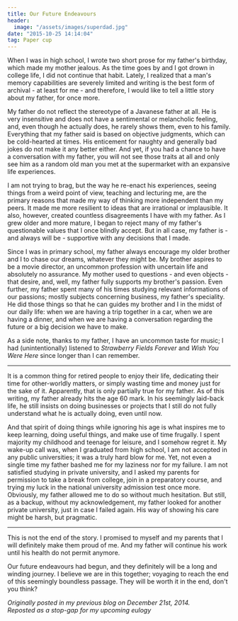 ```yaml
---
title: Our Future Endeavours
header:
  image: "/assets/images/superdad.jpg"
date: "2015-10-25 14:14:04"
tag: Paper cup
---
```


When I was in high school, I wrote two short prose for my father's birthday, which made my mother jealous. As the time goes by and I got drown in college life, I did not continue that habit. Lately, I realized that a man's memory capabilities are severely limited and writing is the best form of archival - at least for me - and therefore, I would like to tell a little story about my father, for once more.

My father do not reflect the stereotype of a Javanese father at all. He is very insensitive and does not have a sentimental or melancholic feeling, and, even though he actually does, he rarely shows them, even to his family. Everything that my father said is based on objective judgments, which can be cold-hearted at times. His enticement for naughty and generally bad jokes do not make it any better either. And yet, if you had a chance to have a conversation with my father, you will not see those traits at all and only see him as a random old man you met at the supermarket with an expansive life experiences.

I am not trying to brag, but the way he re-enact his experiences, seeing things from a weird point of view, teaching and lecturing me, are the primary reasons that made my way of thinking more independent than my peers. It made me more resilient to ideas that are irrational or implausible. It also, however, created countless disagreements I have with my father. As I grew older and more mature, I began to reject many of my father's questionable values that I once blindly accept. But in all case, my father is - and always will be - supportive with any decisions that I made.

Since I was in primary school, my father always encourage my older brother and I to chase our dreams, whatever they might be. My brother aspires to be a movie director, an uncommon profession with uncertain life and absolutely no assurance. My mother used to questions - and even objects - that desire, and, well, my father fully supports my brother's passion. Even further, my father spent many of his times studying relevant informations of our passions; mostly subjects concerning business, my father's speciality. He did those things so that he can guides my brother and I in the midst of our daily life: when we are having a trip together in a car, when we are having a dinner, and when we are having a conversation regarding the future or a big decision we have to make.

As a side note, thanks to my father, I have an uncommon taste for music; I had (unintentionally) listened to _Strawberry Fields Forever_ and _Wish You Were Here_ since longer than I can remember.

---

It is a common thing for retired people to enjoy their life, dedicating their time for other-worldly matters, or simply wasting time and money just for the sake of it. Apparently, that is only partially true for my father. As of this writing, my father already hits the age 60 mark. In his seemingly laid-back life, he still insists on doing businesses or projects that I still do not fully understand what he is actually doing, even until now.

And that spirit of doing things while ignoring his age is what inspires me to keep learning, doing useful things, and make use of time frugally. I spent majority my childhood and teenage for leisure, and I somehow regret it. My wake-up call was, when I graduated from high school, I am not accepted in any public universities; it was a truly hard blow for me. Yet, not even a single time my father bashed me for my laziness nor for my failure. I am not satisfied studying in private university, and I asked my parents for permission to take a break from college, join in a preparatory course, and trying my luck in the national university admission test once more. Obviously, my father allowed me to do so without much hesitation. But still, as a backup, without my acknowledgement, my father looked for another private university, just in case I failed again. His way of showing his care might be harsh, but pragmatic.

---

This is not the end of the story. I promised to myself and my parents that I will definitely make them proud of me. And my father will continue his work until his health do not permit anymore.

Our future endeavours had begun, and they definitely will be a long and winding journey. I believe we are in this together; voyaging to reach the end of this seemingly boundless passage. They will be worth it in the end, don't you think?

_Originally posted in my previous blog on December 21st, 2014.  
Reposted as a stop-gap for my upcoming eulogy_
